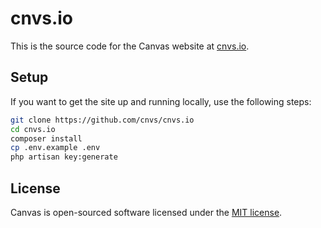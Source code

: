 # cnvs.io

This is the source code for the Canvas website at [cnvs.io](https://cnvs.io).

## Setup

If you want to get the site up and running locally, use the following steps:

```bash
git clone https://github.com/cnvs/cnvs.io
cd cnvs.io
composer install
cp .env.example .env
php artisan key:generate
```

## License

Canvas is open-sourced software licensed under the [MIT license](license).
